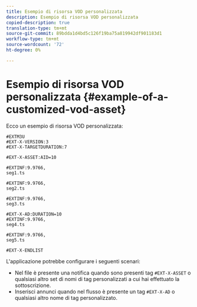 ```yaml
---
title: Esempio di risorsa VOD personalizzata
description: Esempio di risorsa VOD personalizzata
copied-description: true
translation-type: tm+mt
source-git-commit: 89bdda1d4bd5c126f19ba75a819942df901183d1
workflow-type: tm+mt
source-wordcount: '72'
ht-degree: 0%

---
```



# Esempio di risorsa VOD personalizzata {#example-of-a-customized-vod-asset}

Ecco un esempio di risorsa VOD personalizzata:

```
#EXTM3U
#EXT-X-VERSION:3
#EXT-X-TARGETDURATION:7
 
#EXT-X-ASSET:AID=10
 
#EXTINF:9.9766,
seg1.ts
 
#EXTINF:9.9766,
seg2.ts
 
#EXTINF:9.9766,
seg3.ts
 
#EXT-X-AD:DURATION=10
#EXTINF:9.9766,
seg4.ts
 
#EXTINF:9.9766,
seg5.ts
 
#EXT-X-ENDLIST
```

L&#39;applicazione potrebbe configurare i seguenti scenari:

* Nel file è presente una notifica quando sono presenti tag `#EXT-X-ASSET` o qualsiasi altro set di nomi di tag personalizzati a cui hai effettuato la sottoscrizione.
* Inserisci annunci quando nel flusso è presente un tag `#EXT-X-AD` o qualsiasi altro nome di tag personalizzato.

